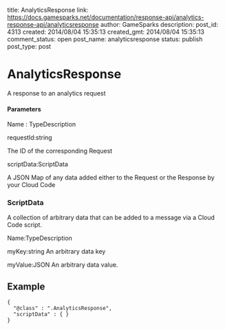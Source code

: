 title: AnalyticsResponse
link: https://docs.gamesparks.net/documentation/response-api/analytics-response-api/analyticsresponse
author: GameSparks
description: 
post_id: 4313
created: 2014/08/04 15:35:13
created_gmt: 2014/08/04 15:35:13
comment_status: open
post_name: analyticsresponse
status: publish
post_type: post

<!--A response to an analytics request -->

# AnalyticsResponse

A response to an analytics request

#### Parameters

Name : TypeDescription

requestId:string

The ID of the corresponding Request

scriptData:ScriptData

A JSON Map of any data added either to the Request or the Response by your Cloud Code

### ScriptData

A collection of arbitrary data that can be added to a message via a Cloud Code script.

Name:TypeDescription

myKey:string
An arbitrary data key

myValue:JSON
An arbitrary data value.
  


## Example
    
    
    {
      "@class" : ".AnalyticsResponse",
      "scriptData" : { }
    }